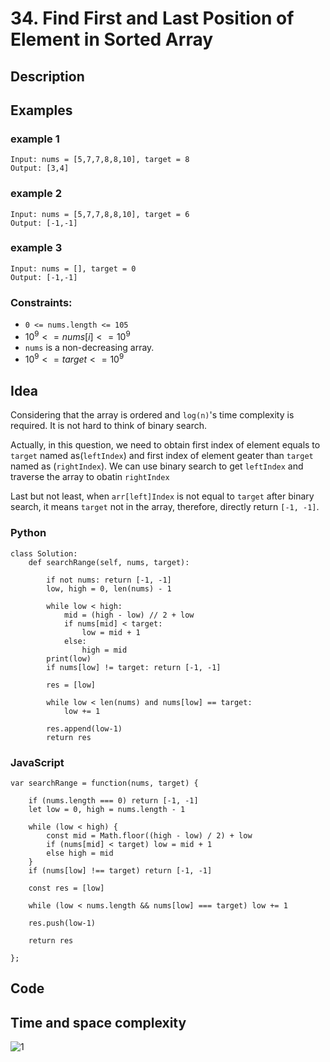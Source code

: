 # 34. Find First and Last Position of Element in Sorted Array

## Description

## Examples

### example 1
```
Input: nums = [5,7,7,8,8,10], target = 8
Output: [3,4]
```

### example 2
```
Input: nums = [5,7,7,8,8,10], target = 6
Output: [-1,-1]
```

### example 3
```
Input: nums = [], target = 0
Output: [-1,-1]
```

### Constraints:
- `0 <= nums.length <= 105`
- $10^9 <= nums[i] <= 10^9$
- `nums` is a non-decreasing array.
- $10^9 <= target <= 10^9$

## Idea

Considering that the array is ordered and `log(n)`'s time complexity is required. It is not hard to think of binary search.

Actually, in this question, we need to obtain first index of element equals to `target` named as(`leftIndex`) and first index of element geater than `target` named as (`rightIndex`). We can use binary search to get `leftIndex` and traverse the array to obatin `rightIndex`

Last but not least, when `arr[left]Index` is not equal to  `target` after binary search, it means `target` not in the array, therefore, directly return `[-1, -1]`.

### Python
```
class Solution:
    def searchRange(self, nums, target):

        if not nums: return [-1, -1]
        low, high = 0, len(nums) - 1

        while low < high:
            mid = (high - low) // 2 + low
            if nums[mid] < target:
                low = mid + 1
            else:
                high = mid
        print(low)
        if nums[low] != target: return [-1, -1]

        res = [low]

        while low < len(nums) and nums[low] == target:
            low += 1
        
        res.append(low-1)
        return res
```

### JavaScript
```
var searchRange = function(nums, target) {

    if (nums.length === 0) return [-1, -1]
    let low = 0, high = nums.length - 1

    while (low < high) {
        const mid = Math.floor((high - low) / 2) + low
        if (nums[mid] < target) low = mid + 1
        else high = mid
    }
    if (nums[low] !== target) return [-1, -1]

    const res = [low]

    while (low < nums.length && nums[low] === target) low += 1
    
    res.push(low-1)

    return res

};
```

## Code

## Time and space complexity

![1](http://latex.codecogs.com/svg.latex?a^b)